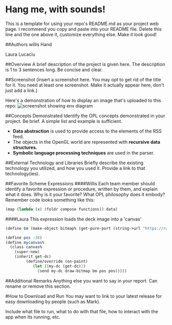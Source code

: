 # Hang me, with sounds!
This is a template for using your repo's README.md as your project web page. 
I recommend you copy and paste into your README file. Delete this line and the one above it, customize everything else. Make it look good!

##Authors
willis Hand

Laura Lucaciu

##Overview
A brief description of the project is given here.  The description is 1 to 3 sentences long.  Be concise and clear.

##Screenshot
(insert a screenshot here. You may opt to get rid of the title for it. You need at least one screenshot. Make it actually appear here, don't just add a link.)

Here's a demonstration of how to display an image that's uploaded to this repo:
![screenshot showing env diagram](withdraw.png)

##Concepts Demonstrated
Identify the OPL concepts demonstrated in your project. Be brief. A simple list and example is sufficient. 
* **Data abstraction** is used to provide access to the elements of the RSS feed.
* The objects in the OpenGL world are represented with **recursive data structures.**
* **Symbolic language processing techniques** are used in the parser.

##External Technology and Libraries
Briefly describe the existing technology you utilized, and how you used it. Provide a link to that technology(ies).

##Favorite Scheme Expressions
####Willis
Each team member should identify a favorite expression or procedure, written by them, and explain what it does. Why is it your favorite? What OPL philosophy does it embody?
Remember code looks something like this:
```scheme
(map (lambda (x) (foldr compose functions)) data)
```
####Laura 
This expression loads the deck image into a 'canvas'
```scheme
(define bm (make-object bitmap% (get-pure-port (string->url "https://raw.githubusercontent.com/oplS16projects/Laura-Willis/master/Deck.png"))))

(define pos -30)
(define mycanvas%
  (class canvas%
    (super-new)
    (inherit get-dc)
         (define/override (on-paint)
            (let ([my-dc (get-dc)])
              (send my-dc draw-bitmap bm pos pos)))))
```

##Additional Remarks
Anything else you want to say in your report. Can rename or remove this section.

#How to Download and Run
You may want to link to your latest release for easy downloading by people (such as Mark).

Include what file to run, what to do with that file, how to interact with the app when its running, etc. 
